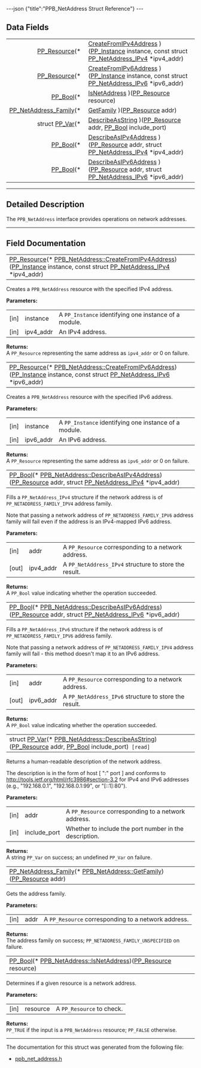 ---json {"title":"PPB\_NetAddress Struct Reference"} ---

Data Fields
-----------

<table><tbody><tr class="odd"><td style="text-align: right;"><a href="/docs/native-client/pepper_stable/c/group___typedefs#gafdc3895ee80f4750d0d95ae1b677e9b7" class="el">PP_Resource</a>(* </td><td><a href="/docs/native-client/pepper_stable/c/struct_p_p_b___net_address__1__0#a82fab17541bec1817622932f102afdf9" class="el">CreateFromIPv4Address</a> )(<a href="/docs/native-client/pepper_stable/c/group___typedefs#ga89b662403e6a687bb914b80114c0d19d" class="el">PP_Instance</a> instance, const struct <a href="/docs/native-client/pepper_stable/c/struct_p_p___net_address___i_pv4/" class="el">PP_NetAddress_IPv4</a> *ipv4_addr)</td></tr><tr class="even"><td style="text-align: right;"><a href="/docs/native-client/pepper_stable/c/group___typedefs#gafdc3895ee80f4750d0d95ae1b677e9b7" class="el">PP_Resource</a>(* </td><td><a href="/docs/native-client/pepper_stable/c/struct_p_p_b___net_address__1__0#a7531096a8ddbda89e83b1b57958337df" class="el">CreateFromIPv6Address</a> )(<a href="/docs/native-client/pepper_stable/c/group___typedefs#ga89b662403e6a687bb914b80114c0d19d" class="el">PP_Instance</a> instance, const struct <a href="/docs/native-client/pepper_stable/c/struct_p_p___net_address___i_pv6/" class="el">PP_NetAddress_IPv6</a> *ipv6_addr)</td></tr><tr class="odd"><td style="text-align: right;"><a href="/docs/native-client/pepper_stable/c/group___enums#ga4f272d99be14aacafe08dfd4ef830918" class="el">PP_Bool</a>(* </td><td><a href="/docs/native-client/pepper_stable/c/struct_p_p_b___net_address__1__0#a13f63cdfe4ee93b2539f73ec23739422" class="el">IsNetAddress</a> )(<a href="/docs/native-client/pepper_stable/c/group___typedefs#gafdc3895ee80f4750d0d95ae1b677e9b7" class="el">PP_Resource</a> resource)</td></tr><tr class="even"><td style="text-align: right;"><a href="/docs/native-client/pepper_stable/c/group___enums#ga43636bcadf9aa312a4c345d210ae6c55" class="el">PP_NetAddress_Family</a>(* </td><td><a href="/docs/native-client/pepper_stable/c/struct_p_p_b___net_address__1__0#a139a1f09d00f0dcfce2eaad70af24124" class="el">GetFamily</a> )(<a href="/docs/native-client/pepper_stable/c/group___typedefs#gafdc3895ee80f4750d0d95ae1b677e9b7" class="el">PP_Resource</a> addr)</td></tr><tr class="odd"><td style="text-align: right;">struct <a href="/docs/native-client/pepper_stable/c/struct_p_p___var/" class="el">PP_Var</a>(* </td><td><a href="/docs/native-client/pepper_stable/c/struct_p_p_b___net_address__1__0#a7552e536b89cc3aa4415f41a5c7ee7ee" class="el">DescribeAsString</a> )(<a href="/docs/native-client/pepper_stable/c/group___typedefs#gafdc3895ee80f4750d0d95ae1b677e9b7" class="el">PP_Resource</a> addr, <a href="/docs/native-client/pepper_stable/c/group___enums#ga4f272d99be14aacafe08dfd4ef830918" class="el">PP_Bool</a> include_port)</td></tr><tr class="even"><td style="text-align: right;"><a href="/docs/native-client/pepper_stable/c/group___enums#ga4f272d99be14aacafe08dfd4ef830918" class="el">PP_Bool</a>(* </td><td><a href="/docs/native-client/pepper_stable/c/struct_p_p_b___net_address__1__0#af04c1b08407b0db414d796d2c733f0c0" class="el">DescribeAsIPv4Address</a> )(<a href="/docs/native-client/pepper_stable/c/group___typedefs#gafdc3895ee80f4750d0d95ae1b677e9b7" class="el">PP_Resource</a> addr, struct <a href="/docs/native-client/pepper_stable/c/struct_p_p___net_address___i_pv4/" class="el">PP_NetAddress_IPv4</a> *ipv4_addr)</td></tr><tr class="odd"><td style="text-align: right;"><a href="/docs/native-client/pepper_stable/c/group___enums#ga4f272d99be14aacafe08dfd4ef830918" class="el">PP_Bool</a>(* </td><td><a href="/docs/native-client/pepper_stable/c/struct_p_p_b___net_address__1__0#a613670dcb447c3c32c2b39c8faa14b88" class="el">DescribeAsIPv6Address</a> )(<a href="/docs/native-client/pepper_stable/c/group___typedefs#gafdc3895ee80f4750d0d95ae1b677e9b7" class="el">PP_Resource</a> addr, struct <a href="/docs/native-client/pepper_stable/c/struct_p_p___net_address___i_pv6/" class="el">PP_NetAddress_IPv6</a> *ipv6_addr)</td></tr></tbody></table>

------------------------------------------------------------------------

<span id="details" class="anchor" style="margin: 0;"></span>

Detailed Description
--------------------

The `PPB_NetAddress` interface provides operations on network addresses.

------------------------------------------------------------------------

Field Documentation
-------------------

<span id="a82fab17541bec1817622932f102afdf9" class="anchor" style="margin: 0;"></span>

<table><tbody><tr class="odd"><td><a href="/docs/native-client/pepper_stable/c/group___typedefs#gafdc3895ee80f4750d0d95ae1b677e9b7" class="el">PP_Resource</a>(* <a href="/docs/native-client/pepper_stable/c/struct_p_p_b___net_address__1__0#a82fab17541bec1817622932f102afdf9" class="el">PPB_NetAddress::CreateFromIPv4Address</a>)(<a href="/docs/native-client/pepper_stable/c/group___typedefs#ga89b662403e6a687bb914b80114c0d19d" class="el">PP_Instance</a> instance, const struct <a href="/docs/native-client/pepper_stable/c/struct_p_p___net_address___i_pv4/" class="el">PP_NetAddress_IPv4</a> *ipv4_addr)</td></tr></tbody></table>

Creates a `PPB_NetAddress` resource with the specified IPv4 address.

**Parameters:**  
<table><tbody><tr class="odd"><td>[in]</td><td>instance</td><td>A <code>PP_Instance</code> identifying one instance of a module.</td></tr><tr class="even"><td>[in]</td><td>ipv4_addr</td><td>An IPv4 address.</td></tr></tbody></table>

<!-- -->

**Returns:**  
A `PP_Resource` representing the same address as `ipv4_addr` or 0 on failure.

<span id="a7531096a8ddbda89e83b1b57958337df" class="anchor" style="margin: 0;"></span>

<table><tbody><tr class="odd"><td><a href="/docs/native-client/pepper_stable/c/group___typedefs#gafdc3895ee80f4750d0d95ae1b677e9b7" class="el">PP_Resource</a>(* <a href="/docs/native-client/pepper_stable/c/struct_p_p_b___net_address__1__0#a7531096a8ddbda89e83b1b57958337df" class="el">PPB_NetAddress::CreateFromIPv6Address</a>)(<a href="/docs/native-client/pepper_stable/c/group___typedefs#ga89b662403e6a687bb914b80114c0d19d" class="el">PP_Instance</a> instance, const struct <a href="/docs/native-client/pepper_stable/c/struct_p_p___net_address___i_pv6/" class="el">PP_NetAddress_IPv6</a> *ipv6_addr)</td></tr></tbody></table>

Creates a `PPB_NetAddress` resource with the specified IPv6 address.

**Parameters:**  
<table><tbody><tr class="odd"><td>[in]</td><td>instance</td><td>A <code>PP_Instance</code> identifying one instance of a module.</td></tr><tr class="even"><td>[in]</td><td>ipv6_addr</td><td>An IPv6 address.</td></tr></tbody></table>

<!-- -->

**Returns:**  
A `PP_Resource` representing the same address as `ipv6_addr` or 0 on failure.

<span id="af04c1b08407b0db414d796d2c733f0c0" class="anchor" style="margin: 0;"></span>

<table><tbody><tr class="odd"><td><a href="/docs/native-client/pepper_stable/c/group___enums#ga4f272d99be14aacafe08dfd4ef830918" class="el">PP_Bool</a>(* <a href="/docs/native-client/pepper_stable/c/struct_p_p_b___net_address__1__0#af04c1b08407b0db414d796d2c733f0c0" class="el">PPB_NetAddress::DescribeAsIPv4Address</a>)(<a href="/docs/native-client/pepper_stable/c/group___typedefs#gafdc3895ee80f4750d0d95ae1b677e9b7" class="el">PP_Resource</a> addr, struct <a href="/docs/native-client/pepper_stable/c/struct_p_p___net_address___i_pv4/" class="el">PP_NetAddress_IPv4</a> *ipv4_addr)</td></tr></tbody></table>

Fills a `PP_NetAddress_IPv4` structure if the network address is of `PP_NETADDRESS_FAMILY_IPV4` address family.

Note that passing a network address of `PP_NETADDRESS_FAMILY_IPV6` address family will fail even if the address is an IPv4-mapped IPv6 address.

**Parameters:**  
<table><tbody><tr class="odd"><td>[in]</td><td>addr</td><td>A <code>PP_Resource</code> corresponding to a network address.</td></tr><tr class="even"><td>[out]</td><td>ipv4_addr</td><td>A <code>PP_NetAddress_IPv4</code> structure to store the result.</td></tr></tbody></table>

<!-- -->

**Returns:**  
A `PP_Bool` value indicating whether the operation succeeded.

<span id="a613670dcb447c3c32c2b39c8faa14b88" class="anchor" style="margin: 0;"></span>

<table><tbody><tr class="odd"><td><a href="/docs/native-client/pepper_stable/c/group___enums#ga4f272d99be14aacafe08dfd4ef830918" class="el">PP_Bool</a>(* <a href="/docs/native-client/pepper_stable/c/struct_p_p_b___net_address__1__0#a613670dcb447c3c32c2b39c8faa14b88" class="el">PPB_NetAddress::DescribeAsIPv6Address</a>)(<a href="/docs/native-client/pepper_stable/c/group___typedefs#gafdc3895ee80f4750d0d95ae1b677e9b7" class="el">PP_Resource</a> addr, struct <a href="/docs/native-client/pepper_stable/c/struct_p_p___net_address___i_pv6/" class="el">PP_NetAddress_IPv6</a> *ipv6_addr)</td></tr></tbody></table>

Fills a `PP_NetAddress_IPv6` structure if the network address is of `PP_NETADDRESS_FAMILY_IPV6` address family.

Note that passing a network address of `PP_NETADDRESS_FAMILY_IPV4` address family will fail - this method doesn't map it to an IPv6 address.

**Parameters:**  
<table><tbody><tr class="odd"><td>[in]</td><td>addr</td><td>A <code>PP_Resource</code> corresponding to a network address.</td></tr><tr class="even"><td>[out]</td><td>ipv6_addr</td><td>A <code>PP_NetAddress_IPv6</code> structure to store the result.</td></tr></tbody></table>

<!-- -->

**Returns:**  
A `PP_Bool` value indicating whether the operation succeeded.

<span id="a7552e536b89cc3aa4415f41a5c7ee7ee" class="anchor" style="margin: 0;"></span>

<table><tbody><tr class="odd"><td>struct <a href="/docs/native-client/pepper_stable/c/struct_p_p___var/" class="el">PP_Var</a>(* <a href="/docs/native-client/pepper_stable/c/struct_p_p_b___net_address__1__0#a7552e536b89cc3aa4415f41a5c7ee7ee" class="el">PPB_NetAddress::DescribeAsString</a>)(<a href="/docs/native-client/pepper_stable/c/group___typedefs#gafdc3895ee80f4750d0d95ae1b677e9b7" class="el">PP_Resource</a> addr, <a href="/docs/native-client/pepper_stable/c/group___enums#ga4f272d99be14aacafe08dfd4ef830918" class="el">PP_Bool</a> include_port)<code> [read]</code></td></tr></tbody></table>

Returns a human-readable description of the network address.

The description is in the form of host \[ ":" port \] and conforms to <http://tools.ietf.org/html/rfc3986#section-3.2> for IPv4 and IPv6 addresses (e.g., "192.168.0.1", "192.168.0.1:99", or "\[::1\]:80").

**Parameters:**  
<table><tbody><tr class="odd"><td>[in]</td><td>addr</td><td>A <code>PP_Resource</code> corresponding to a network address.</td></tr><tr class="even"><td>[in]</td><td>include_port</td><td>Whether to include the port number in the description.</td></tr></tbody></table>

<!-- -->

**Returns:**  
A string `PP_Var` on success; an undefined `PP_Var` on failure.

<span id="a139a1f09d00f0dcfce2eaad70af24124" class="anchor" style="margin: 0;"></span>

<table><tbody><tr class="odd"><td><a href="/docs/native-client/pepper_stable/c/group___enums#ga43636bcadf9aa312a4c345d210ae6c55" class="el">PP_NetAddress_Family</a>(* <a href="/docs/native-client/pepper_stable/c/struct_p_p_b___net_address__1__0#a139a1f09d00f0dcfce2eaad70af24124" class="el">PPB_NetAddress::GetFamily</a>)(<a href="/docs/native-client/pepper_stable/c/group___typedefs#gafdc3895ee80f4750d0d95ae1b677e9b7" class="el">PP_Resource</a> addr)</td></tr></tbody></table>

Gets the address family.

**Parameters:**  
<table><tbody><tr class="odd"><td>[in]</td><td>addr</td><td>A <code>PP_Resource</code> corresponding to a network address.</td></tr></tbody></table>

<!-- -->

**Returns:**  
The address family on success; `PP_NETADDRESS_FAMILY_UNSPECIFIED` on failure.

<span id="a13f63cdfe4ee93b2539f73ec23739422" class="anchor" style="margin: 0;"></span>

<table><tbody><tr class="odd"><td><a href="/docs/native-client/pepper_stable/c/group___enums#ga4f272d99be14aacafe08dfd4ef830918" class="el">PP_Bool</a>(* <a href="/docs/native-client/pepper_stable/c/struct_p_p_b___net_address__1__0#a13f63cdfe4ee93b2539f73ec23739422" class="el">PPB_NetAddress::IsNetAddress</a>)(<a href="/docs/native-client/pepper_stable/c/group___typedefs#gafdc3895ee80f4750d0d95ae1b677e9b7" class="el">PP_Resource</a> resource)</td></tr></tbody></table>

Determines if a given resource is a network address.

**Parameters:**  
<table><tbody><tr class="odd"><td>[in]</td><td>resource</td><td>A <code>PP_Resource</code> to check.</td></tr></tbody></table>

<!-- -->

**Returns:**  
`PP_TRUE` if the input is a `PPB_NetAddress` resource; `PP_FALSE` otherwise.

------------------------------------------------------------------------

The documentation for this struct was generated from the following file:

-   <a href="/docs/native-client/pepper_stable/c/ppb__net__address_8h/" class="el">ppb_net_address.h</a>
